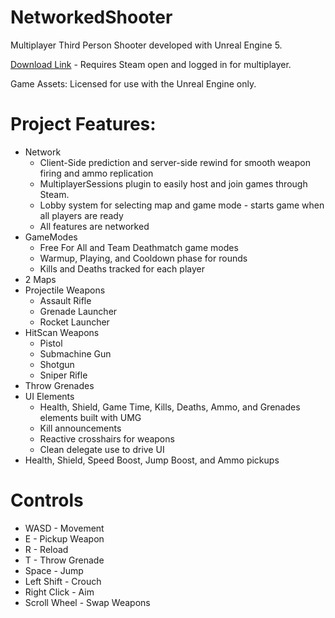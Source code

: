 # NetworkedShooter

Multiplayer Third Person Shooter developed with Unreal Engine 5.

[Download Link](https://drive.google.com/file/d/17RYx48NFK0oI4qcTVLHGbeB5sb-J6XwV/view?usp=sharing) - Requires Steam open and logged in for multiplayer.

Game Assets: Licensed for use with the Unreal Engine only.

# Project Features:
- Network
  - Client-Side prediction and server-side rewind for smooth weapon firing and ammo replication
  - MultiplayerSessions plugin to easily host and join games through Steam.
  - Lobby system for selecting map and game mode - starts game when all players are ready
  - All features are networked
- GameModes
  - Free For All and Team Deathmatch game modes
  - Warmup, Playing, and Cooldown phase for rounds
  - Kills and Deaths tracked for each player
- 2 Maps
- Projectile Weapons
  - Assault Rifle
  - Grenade Launcher
  - Rocket Launcher
- HitScan Weapons
  - Pistol
  - Submachine Gun
  - Shotgun
  - Sniper Rifle
- Throw Grenades
- UI Elements
  - Health, Shield, Game Time, Kills, Deaths, Ammo, and Grenades elements built with UMG
  - Kill announcements
  - Reactive crosshairs for weapons
  - Clean delegate use to drive UI
- Health, Shield, Speed Boost, Jump Boost, and Ammo pickups

# Controls
- WASD - Movement
- E - Pickup Weapon
- R - Reload
- T - Throw Grenade
- Space - Jump
- Left Shift - Crouch
- Right Click - Aim
- Scroll Wheel - Swap Weapons

